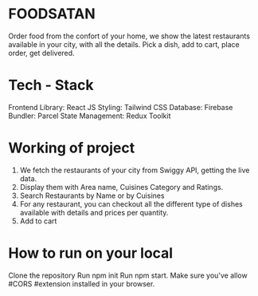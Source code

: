 # FOODSATAN
Order food from the confort of your home, we show the latest restaurants available in your city, with all the details. Pick a dish, add to cart, place order, get delivered.

# Tech - Stack

Frontend Library: React JS
Styling: Tailwind CSS
Database: Firebase
Bundler: Parcel
State Management: Redux Toolkit

# Working of project
  1) We fetch the restaurants of your city from Swiggy API, getting the live data.
  2) Display them with Area name, Cuisines Category and Ratings.
  3) Search Restaurants by Name or by Cuisines
  4) For any restaurant, you can checkout all the different type of dishes available with details and prices per quantity.
  5) Add to cart

# How to run on your local
Clone the repository
Run npm init
Run npm start.
Make sure you've allow #CORS #extension installed in your browser.
